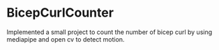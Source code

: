 # BicepCurlCounter
Implemented a small project to count the number of bicep curl by using mediapipe and open cv to detect motion.
